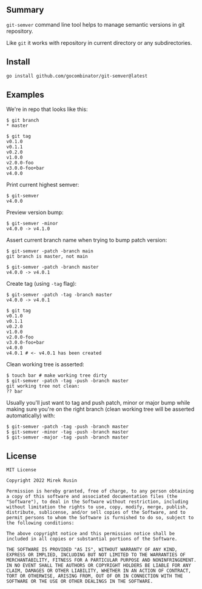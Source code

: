 ## Summary

`git-semver` command line tool helps to manage semantic versions in git repository.

Like `git` it works with repository in current directory or any subdirectories.

## Install

```sh
go install github.com/gocombinator/git-semver@latest
```

## Examples

We're in repo that looks like this:
```
$ git branch
* master

$ git tag
v0.1.0
v0.1.1
v0.2.0
v1.0.0
v2.0.0-foo
v3.0.0-foo+bar
v4.0.0
```

Print current highest semver:
```
$ git-semver
v4.0.0
```

Preview version bump:
```
$ git-semver -minor
v4.0.0 -> v4.1.0
```

Assert current branch name when trying to bump patch version:
```
$ git-semver -patch -branch main
git branch is master, not main

$ git-semver -patch -branch master
v4.0.0 -> v4.0.1
```

Create tag (using `-tag` flag):
```
$ git-semver -patch -tag -branch master
v4.0.0 -> v4.0.1

$ git tag
v0.1.0
v0.1.1
v0.2.0
v1.0.0
v2.0.0-foo
v3.0.0-foo+bar
v4.0.0
v4.0.1 # <- v4.0.1 has been created
```

Clean working tree is asserted:
```
$ touch bar # make working tree dirty
$ git-semver -patch -tag -push -branch master
git working tree not clean:
?? bar
```

Usually you'll just want to tag and push patch, minor or major bump while making sure
you're on the right branch (clean working tree will be asserted automatically) with:
```
$ git-semver -patch -tag -push -branch master
$ git-semver -minor -tag -push -branch master
$ git-semver -major -tag -push -branch master
```

## License

```
MIT License

Copyright 2022 Mirek Rusin

Permission is hereby granted, free of charge, to any person obtaining a copy of this software and associated documentation files (the "Software"), to deal in the Software without restriction, including without limitation the rights to use, copy, modify, merge, publish, distribute, sublicense, and/or sell copies of the Software, and to permit persons to whom the Software is furnished to do so, subject to the following conditions:

The above copyright notice and this permission notice shall be included in all copies or substantial portions of the Software.

THE SOFTWARE IS PROVIDED "AS IS", WITHOUT WARRANTY OF ANY KIND, EXPRESS OR IMPLIED, INCLUDING BUT NOT LIMITED TO THE WARRANTIES OF MERCHANTABILITY, FITNESS FOR A PARTICULAR PURPOSE AND NONINFRINGEMENT. IN NO EVENT SHALL THE AUTHORS OR COPYRIGHT HOLDERS BE LIABLE FOR ANY CLAIM, DAMAGES OR OTHER LIABILITY, WHETHER IN AN ACTION OF CONTRACT, TORT OR OTHERWISE, ARISING FROM, OUT OF OR IN CONNECTION WITH THE SOFTWARE OR THE USE OR OTHER DEALINGS IN THE SOFTWARE.
```
